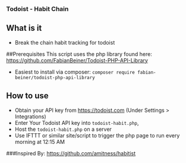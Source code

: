 ### Todoist - Habit Chain

## What is it
* Break the chain habit tracking for todoist

##Prerequisites
This script uses the php library found here: https://github.com/FabianBeiner/Todoist-PHP-API-Library
* Easiest to install via composer: `composer require fabian-beiner/todoist-php-api-library`

## How to use
* Obtain your API key from https://todoist.com (Under Settings > Integrations)
* Enter Your Todoist API key into `todoist-habit.php`,
* Host the `todoist-habit.php` on a server
* Use IFTTT or similar site/script to trigger the php page to run every morning at 12:15 AM

###Inspired By: https://github.com/amitness/habitist
